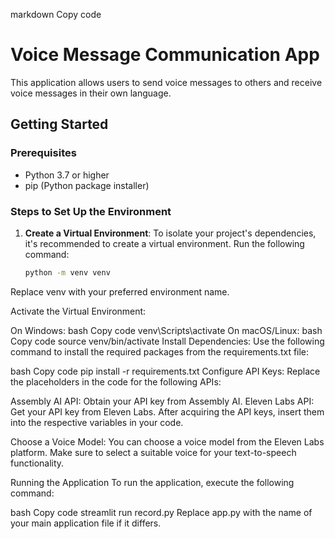 markdown
Copy code
# Voice Message Communication App

This application allows users to send voice messages to others and receive voice messages in their own language. 

## Getting Started

### Prerequisites

- Python 3.7 or higher
- pip (Python package installer)

### Steps to Set Up the Environment

1. **Create a Virtual Environment**:
   To isolate your project's dependencies, it's recommended to create a virtual environment. Run the following command:

   ```bash
   python -m venv venv
Replace venv with your preferred environment name.

Activate the Virtual Environment:

On Windows:
bash
Copy code
venv\Scripts\activate
On macOS/Linux:
bash
Copy code
source venv/bin/activate
Install Dependencies: Use the following command to install the required packages from the requirements.txt file:

bash
Copy code
pip install -r requirements.txt
Configure API Keys: Replace the placeholders in the code for the following APIs:

Assembly AI API: Obtain your API key from Assembly AI.
Eleven Labs API: Get your API key from Eleven Labs.
After acquiring the API keys, insert them into the respective variables in your code.

Choose a Voice Model: You can choose a voice model from the Eleven Labs platform. Make sure to select a suitable voice for your text-to-speech functionality.

Running the Application
To run the application, execute the following command:

bash
Copy code
streamlit run record.py
Replace app.py with the name of your main application file if it differs.
